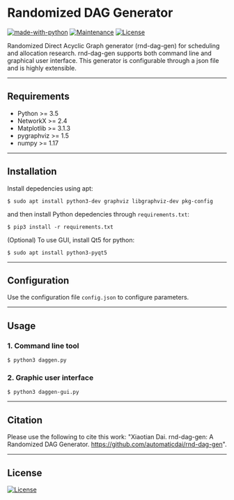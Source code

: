 # Randomized DAG Generator

[![made-with-python](https://img.shields.io/badge/Made%20with-Python-1f425f.svg)](https://www.python.org/)
[![Maintenance](https://img.shields.io/badge/Maintained%3F-yes-green.svg)](https://GitHub.com/Naereen/StrapDown.js/graphs/commit-activity)
[![License](http://img.shields.io/:license-mit-blue.svg)](http://badges.mit-license.org)

Randomized Direct Acyclic Graph generator (rnd-dag-gen) for scheduling and allocation research. rnd-dag-gen supports both command line and graphical user interface. This generator is configurable through a json file and is highly extensible.


---

## Requirements

- Python >= 3.5
- NetworkX >= 2.4
- Matplotlib >= 3.1.3
- pygraphviz >= 1.5
- numpy >= 1.17

---

## Installation

Install depedencies using apt:

`$ sudo apt install python3-dev graphviz libgraphviz-dev pkg-config`

and then install Python depedencies through `requirements.txt`:

`$ pip3 install -r requirements.txt`

(Optional) To use GUI, install Qt5 for python:

`$ sudo apt install python3-pyqt5`

---

## Configuration

Use the configuration file `config.json` to configure parameters.

---

## Usage

### 1. Command line tool

`$ python3 daggen.py`


### 2. Graphic user interface

`$ python3 daggen-gui.py`

---

## Citation

Please use the following to cite this work: "Xiaotian Dai. rnd-dag-gen: A Randomized DAG Generator. https://github.com/automaticdai/rnd-dag-gen".

---

## License

[![License](http://img.shields.io/:license-mit-blue.svg?style=flat-square)](http://badges.mit-license.org)

